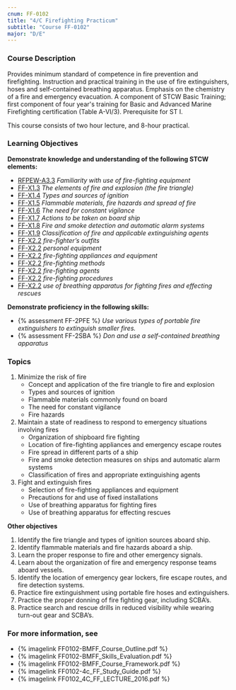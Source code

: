 ```yaml
---
cnum: FF-0102
title: "4/C Firefighting Practicum"
subtitle: "Course FF-0102"
major: "D/E"
---
```

### Course Description

Provides minimum standard of competence in fire prevention and firefighting. Instruction and practical training in the use of fire extinguishers, hoses and self-contained breathing apparatus. Emphasis on the chemistry of a fire and emergency evacuation. A component of STCW Basic Training; first component of four year's training for Basic and Advanced Marine Firefighting certification (Table A-VI/3). Prerequisite for ST I.

This course consists of two hour lecture, and 8-hour practical.


### Learning Objectives

**Demonstrate knowledge and understanding of the following STCW elements:**

* [RFPEW-A3.3]({{site.baseurl}}/tables/34.html#RFPEW-A3.3) *Familiarity with use of fire-fighting equipment*
* [FF-X1.3]({{site.baseurl}}/tables/612.html#FF-X1.3) *The elements of fire and explosion (the fire triangle)*
* [FF-X1.4]({{site.baseurl}}/tables/612.html#FF-X1.4) *Types and sources of ignition*
* [FF-X1.5]({{site.baseurl}}/tables/612.html#FF-X1.5) *Flammable materials, fire hazards and spread of fire*
* [FF-X1.6]({{site.baseurl}}/tables/612.html#FF-X1.6) *The need for constant vigilance*
* [FF-X1.7]({{site.baseurl}}/tables/612.html#FF-X1.7) *Actions to be taken on board ship*
* [FF-X1.8]({{site.baseurl}}/tables/612.html#FF-X1.8) *Fire and smoke detection and automatic alarm systems*
* [FF-X1.9]({{site.baseurl}}/tables/612.html#FF-X1.9) *Classification of fire and applicable extinguishing agents*
* [FF-X2.2]({{site.baseurl}}/tables/612.html#FF-X2.2) *fire-fighter’s outfits*
* [FF-X2.2]({{site.baseurl}}/tables/612.html#FF-X2.2) *personal equipment*
* [FF-X2.2]({{site.baseurl}}/tables/612.html#FF-X2.2) *fire-fighting appliances and equipment*
* [FF-X2.2]({{site.baseurl}}/tables/612.html#FF-X2.2) *fire-fighting methods*
* [FF-X2.2]({{site.baseurl}}/tables/612.html#FF-X2.2) *fire-fighting agents*
* [FF-X2.2]({{site.baseurl}}/tables/612.html#FF-X2.2) *fire-fighting procedures*
* [FF-X2.2]({{site.baseurl}}/tables/612.html#FF-X2.2) *use of breathing apparatus for fighting fires and effecting rescues*

**Demonstrate proficiency in the following skills:**

* {% assessment FF-2PFE %} *Use various types of portable fire extinguishers to extinguish smaller fires.*
* {% assessment FF-2SBA %} *Don and use a self-contained breathing apparatus*

### Topics

1. Minimize the risk of fire
	* Concept and application of the fire triangle to fire and explosion
	* Types and sources of ignition
	* Flammable materials commonly found on board
	* The need for constant vigilance
	* Fire hazards
2. Maintain a state of readiness to respond to emergency situations involving fires
	* Organization of shipboard fire fighting
	* Location of fire-fighting  appliances and emergency escape routes
	* Fire spread in different parts of a ship
	* Fire and smoke detection measures on ships and automatic alarm systems
	* Classification of fires and appropriate extinguishing agents
3. Fight and extinguish fires
	* Selection of fire-fighting appliances and equipment
	* Precautions for and use of fixed installations
	* Use of breathing apparatus for fighting fires
	* Use of breathing apparatus for effecting rescues



**Other objectives**


1. Identify the fire triangle and types of ignition sources aboard ship.
2. Identify flammable materials and fire hazards aboard a ship.
3. Learn the proper response to fire and other emergency signals.
4. Learn about the organization of fire and emergency response teams aboard vessels.
5. Identify the location of emergency gear lockers, fire escape routes, and fire detection systems.
6. Practice fire extinguishment using portable fire hoses and extinguishers.
7. Practice the proper donning of fire fighting gear, including SCBA’s.
8. Practice search and rescue drills in reduced visibility while wearing turn-out gear and SCBA’s.


### For more information, see 

* {% imagelink FF0102-BMFF_Course_Outline.pdf %} 
* {% imagelink FF0102-BMFF_Skills_Evaluation.pdf %} 
* {% imagelink FF0102-BMFF_Course_Framework.pdf %} 
* {% imagelink FF0102-4c_FF_Study_Guide.pdf %} 
* {% imagelink FF0102_4C_FF_LECTURE_2016.pdf %} 



